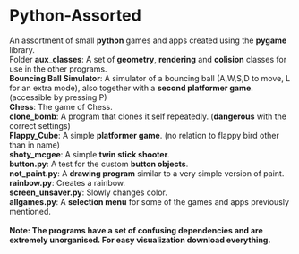 # Python-Assorted
An assortment of small <b>python</b> games and apps created using the <b>pygame</b> library.<br>
Folder <b>aux_classes</b>: A set of <b>geometry</b>, <b>rendering</b> and <b>colision</b> classes for use in the other programs.<br>
<b>Bouncing Ball Simulator</b>: A simulator of a bouncing ball (A,W,S,D to move, L for an extra mode), also together with a <b>second platformer game</b>. (accessible by pressing P)<br>
<b>Chess</b>: The game of Chess.<br>
<b>clone_bomb</b>: A program that clones it self repeatedly. (<b>dangerous</b> with the correct settings)<br>
<b>Flappy_Cube</b>: A simple <b>platformer game</b>. (no relation to flappy bird other than in name)<br>
<b>shoty_mcgee</b>: A simple <b>twin stick shooter</b>.<br>
<b>button.py</b>: A test for the custom <b>button objects</b>.<br>
<b>not_paint.py</b>: A <b>drawing program</b> similar to a very simple version of paint.<br>
<b>rainbow.py</b>: Creates a rainbow.<br>
<b>screen_unsaver.py</b>: Slowly changes color.<br>
<b>allgames.py</b>: A <b>selection menu</b> for some of the games and apps previously mentioned.<br>
<br>
<b>Note: The programs have a set of confusing dependencies and are extremely unorganised. For easy visualization <b>download everything.<br>

